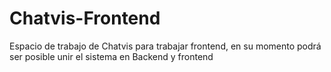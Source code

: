 # Chatvis-Frontend
Espacio de trabajo de Chatvis para trabajar frontend, en su momento podrá ser posible unir el sistema en Backend y frontend
